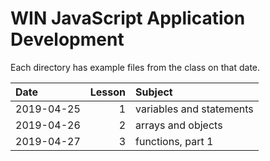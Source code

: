 # WIN JavaScript Application Development

Each directory has example files from the class on that date.

| Date | Lesson | Subject |
| :--- | ---: | :--- |
| 2019-04-25 | 1 | variables and statements |
| 2019-04-26 | 2 | arrays and objects |
| 2019-04-27 | 3 | functions, part 1 |


